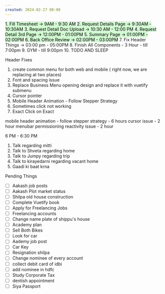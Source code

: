 ```yaml
---
created: 2024-02-27 00:08
---
```


<mark style="background: #BBFABBA6;">1. Fill Timesheet -> 9AM - 9:30 AM</mark>
<mark style="background: #BBFABBA6;">2. Request Details Page -> 9:30AM - 10:30AM</mark>
<mark style="background: #BBFABBA6;">3. Request Detail Doc Upload -> 10:30 AM - 12:00 PM</mark>
<mark style="background: #BBFABBA6;">4. Request Detail 3rd Page -> 12:00PM - 01:00PM</mark>
<mark style="background: #BBFABBA6;">5. Summary Page -> 01:00PM - 02:00PM</mark>
<mark style="background: #BBFABBA6;">6. Back Office Review -> 02:00PM - 03:00PM</mark>
7. Fix Header Things -> 03:00 pm - 05:00PM
8. Finish All Components  - 3 Hour - till 7:00pm
9. GYM - till 9:00pm
10. TODO AND SLEEP


Header Fixes
1. create common menu for both web and mobile ( right now, we are replacing at two places)
2. Font and spacing issue
3. Replace Business Menu opening design and replace it with vuetify submenu
4. Cursor pointer
5. Mobile Header Animation - Follow Stepper Strategy
6. Sometimes click not working
7. Exact Click on Exact 



mobile header animation - follow stepper strategy - 6 hours
cursor issue - 2 hour
menubar permissioning reactivity issue - 2 hour



6 PM - 6:30 PM 
1. Talk regarding mitti
3. Talk to Shveta regarding home
4. Talk to Jumpy regarding trip
5. Talk to kirayedarni regarding vacant home
6. Gaadi ki baat krna

Pending Things

- [ ] Aakash job posts
- [ ] Aakash Plot market status
- [ ] Shilpa old house construction
- [ ] Complete Vuetify book
- [ ] Apply for Freelancing Jobs
- [ ] Freelancing accounts
- [ ] Change name plate of shippu's house 
- [ ] Academy plan 
- [ ] Sell Both Bikes
- [ ] Look for car
- [ ] Aademy job post
- [ ] Car Key 
- [ ] Resignation shilpa
- [ ] Change nominee of every account
- [ ] collect debit card of idbi
- [ ] add nominee in hdfc 
- [ ] Study Corporate Tax
- [ ] dentish appointment
- [ ] Siya Passport
